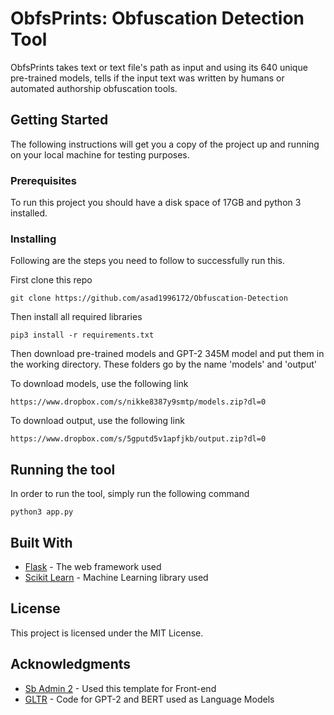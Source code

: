 # ObfsPrints: Obfuscation Detection Tool
ObfsPrints takes text or text file's path as input and using its 640 unique pre-trained models, tells if the input text was written by humans or automated authorship obfuscation tools.

## Getting Started

The following instructions will get you a copy of the project up and running on your local machine for testing purposes.

### Prerequisites

To run this project you should have a disk space of 17GB and python 3 installed.

### Installing

Following are the steps you need to follow to successfully run this.

First clone this repo

```
git clone https://github.com/asad1996172/Obfuscation-Detection
```

Then install all required libraries

```
pip3 install -r requirements.txt
```

Then download pre-trained models and GPT-2 345M model and put them in the working directory. These folders go by the name 'models' and 'output' 

To download models, use the following link
```
https://www.dropbox.com/s/nikke8387y9smtp/models.zip?dl=0
```

To download output, use the following link
```
https://www.dropbox.com/s/5gputd5v1apfjkb/output.zip?dl=0
```

## Running the tool

In order to run the tool, simply run the following command

```
python3 app.py
```

## Built With

* [Flask](http://flask.palletsprojects.com/en/1.1.x/) - The web framework used
* [Scikit Learn](https://scikit-learn.org/stable/) - Machine Learning library used

## License

This project is licensed under the MIT License.

## Acknowledgments

* [Sb Admin 2](https://startbootstrap.com/themes/sb-admin-2/) - Used this template for Front-end
* [GLTR](https://github.com/HendrikStrobelt/detecting-fake-text) - Code for GPT-2 and BERT used as Language Models

